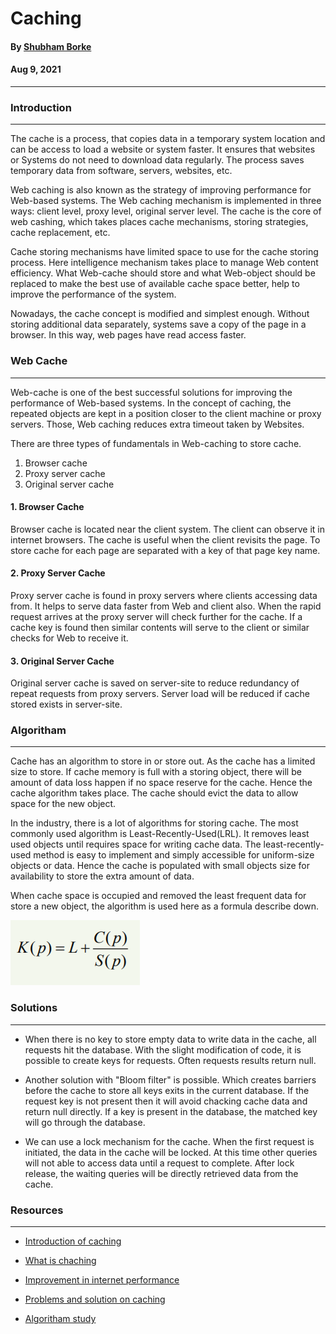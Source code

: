 # Caching

#### By  [Shubham Borke](https://github.com/shubhamborke7778)

#### Aug 9, 2021
<HR>


### Introduction
<hr>

The cache is a process, that copies data in a temporary system location and can be access to load a website or system faster. It ensures that websites or Systems do not need to download data regularly. The process saves temporary data from software, servers, websites, etc.

Web caching is also known as the strategy of improving performance for Web-based systems. The Web caching mechanism is implemented in three ways: client level, proxy level,  original server level. The cache is the core of web cashing, which takes places cache mechanisms, storing strategies,  cache replacement, etc.



Cache storing mechanisms have limited space to use for the cache storing process. Here intelligence mechanism takes place to manage Web content efficiency. What Web-cache should store and what Web-object should be replaced to make the best use of available cache space better, help to improve the performance of the system.

Nowadays, the cache concept is modified and simplest enough. Without storing additional data separately, systems save a copy of the page in a browser. In this way, web pages have read access faster.





### Web Cache
<hr>

Web-cache is one of the best successful solutions for improving the performance of Web-based systems. In the concept of caching, the repeated objects are kept in a position closer to the client machine or proxy servers. Those, Web caching reduces extra timeout taken by Websites.

There are three types of fundamentals in Web-caching to store cache.
1. Browser cache
2. Proxy server cache
3. Original server cache

#### 1. Browser Cache

Browser cache is located near the client system. The client can observe it in internet browsers. The cache is useful when the client revisits the page. To store cache for each page are separated with a key of that page key name.

#### 2. Proxy Server Cache

Proxy server cache is found in proxy servers where clients accessing data from. It helps to serve data faster from Web and client also. When the rapid request arrives at the proxy server will check further for the cache. If a cache key is found then similar contents will serve to the client or similar checks for Web to receive it.

#### 3. Original Server Cache


Original server cache is saved on server-site to reduce redundancy of repeat requests from proxy servers. Server load will be reduced if cache stored exists in server-site.

### Algoritham
<hr>

Cache has an algorithm to store in or store out. As the cache has a limited size to store. If cache memory is full with a storing object, there will be amount of data loss happen if no space reserve for the cache. Hence the cache algorithm takes place. The cache should evict the data to allow space for the new object.

In the industry, there is a lot of algorithms for storing cache.
The most commonly used algorithm is Least-Recently-Used(LRL). It removes least used objects until requires space for writing cache data. The least-recently-used method is easy to implement and simply accessible for uniform-size objects or data. Hence the cache is populated with small objects size for availability to store the extra amount of data.

When cache space is occupied and removed the least frequent data for store a new object, the algorithm is used here as a formula describe down.

![Formula for cache calculation](Capture.png)




### Solutions
<hr>

* When there is no key to store empty data to write data in the cache, all requests hit the database. With the slight modification of code, it is possible to create keys for requests. Often requests results return null.

* Another solution with "Bloom filter" is possible. Which creates barriers before the cache to store all keys exits in the current database. If the request key is not present then it will avoid chacking cache data and return null directly. If a key is present in the database, the matched key will go through the database. 

* We can use a lock mechanism for the cache. When the first request is initiated, the data in the cache will be locked. At this time other queries will not able to access data until a request to complete. After lock release, the waiting queries will be directly retrieved data from the cache.

### Resources
<hr>

* [Introduction of caching](https://en.wikipedia.org/wiki/Cache_(computing)) 

* [What is chaching](https://www.fortinet.com/resources/cyberglossary/what-is-caching)

* [Improvement in internet performance](https://www.3pillarglobal.com/insights/blog-posts/how-web-caching-improves-internet-performance/)

* [Problems and solution on caching](https://medium.com/@mena.meseha/3-major-problems-and-solutions-in-the-cache-world-155ecae41d4f)

* [Algoritham study](https://www.researchgate.net/publication/265986051_A_Survey_of_Web_Caching_and_Prefetching_A_Survey_of_Web_Caching_and_Prefetching)